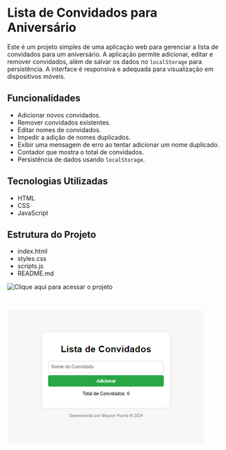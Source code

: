 # Lista de Convidados para Aniversário

Este é um projeto simples de uma aplicação web para gerenciar a lista de convidados para um aniversário. A aplicação permite adicionar, editar e remover convidados, além de salvar os dados no `localStorage` para persistência. A interface é responsiva e adequada para visualização em dispositivos móveis.

## Funcionalidades

- Adicionar novos convidados.
- Remover convidados existentes.
- Editar nomes de convidados.
- Impedir a adição de nomes duplicados.
- Exibir uma mensagem de erro ao tentar adicionar um nome duplicado.
- Contador que mostra o total de convidados.
- Persistência de dados usando `localStorage`.

## Tecnologias Utilizadas

- HTML
- CSS
- JavaScript

## Estrutura do Projeto

 - index.html
 - styles.css
 - scripts.js
 - README.md

![Clique aqui para acessar o projeto](https://lista-de-convidados-gray.vercel.app/)

<br>

![Lista de convidados](image-1.png)

